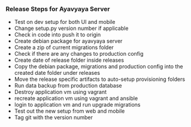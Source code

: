 ### Release Steps for Ayavyaya Server
* Test on dev setup for both UI and mobile
* Change setup.py version number if applicable
* Check in code into push it to origin
* Create debian package for ayavyaya server
* Create a zip of current migrations folder
* Check if there are any changes to production config
* Create date of release folder inside releases
* Copy the debian package, migrations and production config into the created date folder under releases
* Move the release specific artifacts to auto-setup provisioning folders
* Run data backup from production database
* Destroy application vm using vagrant
* recreate application vm using vagrant and ansible
* login to application vm and run upgrade migrations
* Test out the new setup from web and mobile
* Tag git with the version number
